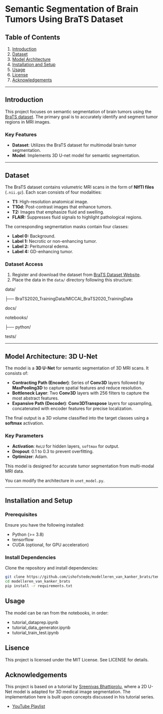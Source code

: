 # Semantic Segmentation of Brain Tumors Using BraTS Dataset

## Table of Contents
1. [Introduction](#introduction)
2. [Dataset](#dataset)
3. [Model Architecture](#model-architecture)
4. [Installation and Setup](#installation-and-setup)
5. [Usage](#usage)
6. [License](#license)
7. [Acknowledgements](#acknowledgements)

---

## Introduction
This project focuses on semantic segmentation of brain tumors using the [BraTS dataset](https://www.med.upenn.edu/sbia/brats2021/data.html). The primary goal is to accurately identify and segment tumor regions in MRI images.

### Key Features
- **Dataset**: Utilizes the BraTS dataset for multimodal brain tumor segmentation.
- **Model**: Implements 3D U-net model for semantic segmentation.

---

## Dataset
The BraTS dataset contains volumetric MRI scans in the form of **NIfTI files** (`.nii.gz`). Each scan consists of four modalities:  
- **T1:** High-resolution anatomical image.  
- **T1Gd:** Post-contrast images that enhance tumors.  
- **T2:** Images that emphasize fluid and swelling.  
- **FLAIR:** Suppresses fluid signals to highlight pathological regions.  

The corresponding segmentation masks contain four classes:  
- **Label 0:** Background.  
- **Label 1:** Necrotic or non-enhancing tumor.  
- **Label 2:** Peritumoral edema.  
- **Label 4:** GD-enhancing tumor.  


### Dataset Access
1. Register and download the dataset from [BraTS Dataset Website](https://www.kaggle.com/datasets/awsaf49/brats20-dataset-training-validation).
2. Place the data in the `data/` directory following this structure:

data/

├── BraTS2020_TrainingData/MICCAI_BraTS2020_TrainingData

docs/

notebooks/

├── python/

tests/

---

## Model Architecture: 3D U-Net

The model is a **3D U-Net** for semantic segmentation of 3D MRI scans. It consists of:

- **Contracting Path (Encoder)**: Series of **Conv3D** layers followed by **MaxPooling3D** to capture spatial features and reduce resolution.
- **Bottleneck Layer**: Two **Conv3D** layers with 256 filters to capture the most abstract features.
- **Expansive Path (Decoder)**: **Conv3DTranspose** layers for upsampling, concatenated with encoder features for precise localization.

The final output is a 3D volume classified into the target classes using a **softmax** activation.

### Key Parameters
- **Activation**: `ReLU` for hidden layers, `softmax` for output.
- **Dropout**: 0.1 to 0.3 to prevent overfitting.
- **Optimizer**: Adam.

This model is designed for accurate tumor segmentation from multi-modal MRI data.


You can modify the architecture in `unet_model.py`.

---

## Installation and Setup

### Prerequisites
Ensure you have the following installed:
- Python (>= 3.8)
- tensorflow
- CUDA (optional, for GPU acceleration)

### Install Dependencies
Clone the repository and install dependencies:
```bash
git clone https://github.com/ishofstede/modelleren_van_kanker_brats/tensorflow.git
cd modelleren_van_kanker_brats
pip install -r requirements.txt
```

## Usage 
The model can be ran from the notebooks, in order:
- tutorial_dataprep.ipynb
- tutorial_data_generator.ipynb
- tutorial_train_test.ipynb

## Lisence
This project is licensed under the MIT License. See LICENSE for details.

## Acknowledgements

This project is based on a tutorial by [Sreenivas Bhattiprolu](https://www.youtube.com/playlist?list=PLZsOBAyNTZwYgF8O1bTdV-lBdN55wLHDr), where a 2D U-Net model is adapted for 3D medical image segmentation. The implementation here is built upon concepts discussed in his tutorial series.

- [YouTube Playlist](https://www.youtube.com/playlist?list=PLZsOBAyNTZwYgF8O1bTdV-lBdN55wLHDr)
